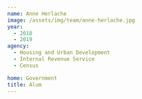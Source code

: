 ```yaml
---
name: Anne Herlache
image: /assets/img/team/anne-herlache.jpg 
year: 
  - 2018
  - 2019
agency:   
  - Housing and Urban Development
  - Internal Revenue Service 
  - Census

home: Government 
title: Alum
---
```


